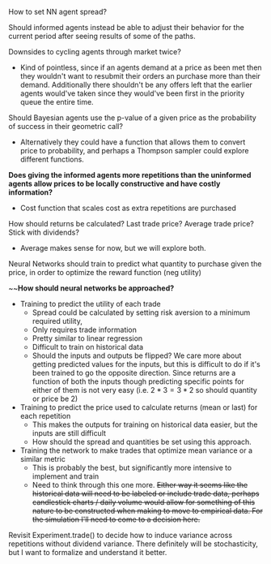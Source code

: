 

How to set NN agent spread?

Should informed agents instead be able to adjust their behavior for the current period after seeing results of some of the paths.


Downsides to cycling agents through market twice?
- Kind of pointless, since if an agents demand at a price as been met then they wouldn't want to resubmit their orders an purchase more than their demand. Additionally there shouldn't be any offers left that the earlier agents would've taken since they would've been first in the priority queue the entire time. 

Should Bayesian agents use the p-value of a given price as the probability of success in their geometric call? 
- Alternatively they could have a function that allows them to convert price to probability, and perhaps a Thompson sampler could explore different functions.


**Does giving the informed agents more repetitions than the uninformed agents allow prices to be locally constructive and have costly information?**
- Cost function that scales cost as extra repetitions are purchased

How should returns be calculated? Last trade price? Average trade price? Stick with dividends?
- Average makes sense for now, but we will explore both.

Neural Networks should train to predict what quantity to purchase given the price, in order to optimize the reward function (neg utility)

~~**How should neural networks be approached?**
- Training to predict the utility of each trade
	- Spread could be calculated by setting risk aversion to a minimum required utility,
	- Only requires trade information
	- Pretty similar to linear regression
	- Difficult to train on historical data
	- Should the inputs and outputs be flipped? We care more about getting predicted values for the inputs, but this is difficult to do if it's been trained to go the opposite direction. Since returns are a function of both the inputs though predicting specific points for either of them is not very easy (i.e. $2*3 = 3*2$ so should quantity or price be 2)
- Training to predict the price used to calculate returns (mean or last) for each repetition
	- This makes the outputs for training on historical data easier, but the inputs are still difficult
	- How should the spread and quantities be set using this approach.
- Training the network to make trades that optimize mean variance or a similar metric
	- This is probably the best, but significantly more intensive to implement and train
	- Need to think through this one more.
~~Either way it seems like the historical data will need to be labeled or include trade data, perhaps candlestick charts / daily volume would allow for something of this nature to be constructed when making to move to empirical data. For the simulation I'll need to come to a decision here.~~


Revisit Experiment.trade() to decide how to induce variance across repetitions without dividend variance. There definitely will be stochasticity, but I want to formalize and understand it better.